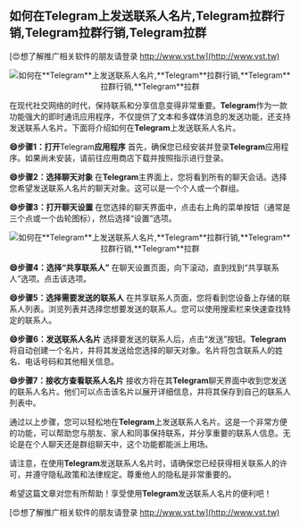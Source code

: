 ## **如何在**Telegram**上发送联系人名片,**Telegram**拉群行销,**Telegram**拉群行销,**Telegram**拉群**

[😍想了解推广相关软件的朋友请登录 http://www.vst.tw](http://www.vst.tw)

 <center><img src="https://vst.tw/MP4/tuiguang/png/2.png" alt="如何在**Telegram**上发送联系人名片,**Telegram**拉群行销,**Telegram**拉群行销,**Telegram**拉群"></center>

在现代社交网络的时代，保持联系和分享信息变得非常重要。**Telegram**作为一款功能强大的即时通讯应用程序，不仅提供了文本和多媒体消息的发送功能，还支持发送联系人名片。下面将介绍如何在**Telegram**上发送联系人名片。

**😄步骤1：打开**Telegram**应用程序**
首先，确保您已经安装并登录**Telegram**应用程序。如果尚未安装，请前往应用商店下载并按照指示进行登录。

**😄步骤2：选择聊天对象**
在**Telegram**主界面上，您将看到所有的聊天会话。选择您希望发送联系人名片的聊天对象。这可以是一个个人或一个群组。

**😄步骤3：打开聊天设置**
在您选择的聊天界面中，点击右上角的菜单按钮（通常是三个点或一个齿轮图标），然后选择“设置”选项。

 <center><img src="https://vst.tw/MP4/tuiguang/png/5.png" alt="如何在**Telegram**上发送联系人名片,**Telegram**拉群行销,**Telegram**拉群行销,**Telegram**拉群"></center>

**😄步骤4：选择“共享联系人”**
在聊天设置页面，向下滚动，直到找到“共享联系人”选项。点击该选项。

**😄步骤5：选择需要发送的联系人**
在共享联系人页面，您将看到您设备上存储的联系人列表。浏览列表并选择您想要发送的联系人。您可以使用搜索栏来快速查找特定的联系人。

**😄步骤6：发送联系人名片**
选择要发送的联系人后，点击“发送”按钮。**Telegram**将自动创建一个名片，并将其发送给您选择的聊天对象。名片将包含联系人的姓名、电话号码和其他相关信息。

**😄步骤7：接收方查看联系人名片**
接收方将在其**Telegram**聊天界面中收到您发送的联系人名片。他们可以点击该名片以展开详细信息，并将其保存到自己的联系人列表中。

通过以上步骤，您可以轻松地在**Telegram**上发送联系人名片。这是一个非常方便的功能，可以帮助您与朋友、家人和同事保持联系，并分享重要的联系人信息。无论是在个人聊天还是群组聊天中，这个功能都能派上用场。

请注意，在使用**Telegram**发送联系人名片时，请确保您已经获得相关联系人的许可，并遵守隐私政策和法律规定。尊重他人的隐私是非常重要的。

希望这篇文章对您有所帮助！享受使用**Telegram**发送联系人名片的便利吧！

[😍想了解推广相关软件的朋友请登录 http://www.vst.tw](http://www.vst.tw)



